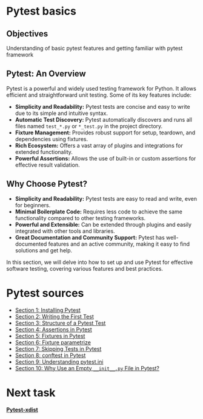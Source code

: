 # Pytest basics

## Objectives

Understanding of basic pytest features and getting familiar with pytest framework

## Pytest: An Overview

Pytest is a powerful and widely used testing framework for Python. It allows efficient and straightforward unit testing.
Some of its key features include:

* **Simplicity and Readability:** Pytest tests are concise and easy to write due to its simple and intuitive syntax.
* **Automatic Test Discovery:** Pytest automatically discovers and runs all files named `test_*.py` or `*_test.py` in
  the project directory.
* **Fixture Management:** Provides robust support for setup, teardown, and dependencies using fixtures.
* **Rich Ecosystem:** Offers a vast array of plugins and integrations for extended functionality.
* **Powerful Assertions:** Allows the use of built-in or custom assertions for effective result validation.

## Why Choose Pytest?

* **Simplicity and Readability:** Pytest tests are easy to read and write, even for beginners.
* **Minimal Boilerplate Code:** Requires less code to achieve the same functionality compared to other testing
  frameworks.
* **Powerful and Extensible:** Can be extended through plugins and easily integrated with other tools and libraries.
* **Great Documentation and Community Support:** Pytest has well-documented features and an active community, making it
  easy to find solutions and get help.

In this section, we will delve into how to set up and use Pytest for effective software testing, covering various
features and best practices.

# Pytest sources

* [Section 1: Installing Pytest][1]
* [Section 2: Writing the First Test][2]
* [Section 3: Structure of a Pytest Test][3]
* [Section 4: Assertions in Pytest][4]
* [Section 5: Fixtures in Pytest][5]
* [Section 6: Fixture parametrize][6]
* [Section 7: Skipping Tests in Pytest][7]
* [Section 8: conftest in Pytest][8]
* [Section 9: Understanding pytest.ini][9]
* [Section 10: Why Use an Empty `__init__.py` File in Pytest?][10]

# Next task
**[Pytest-xdist][next]**

[1]: pytest_course/01_installing_pytest.md
[2]: pytest_course/02_writing_first_test_case.md
[3]: pytest_course/03_pytest_structure.md
[4]: pytest_course/04_assertions.md
[5]: pytest_course/05_fixtures.md
[6]: pytest_course/06_fixture_parametrize.md
[7]: pytest_course/07_skipping_tests.md
[8]: pytest_course/08_conftest.md
[9]: pytest_course/09_pytest_ini.md
[10]: pytest_course/10_init_file.md
[next]: ../04-pytest-xdist/README.md
